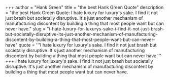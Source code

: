 +++
author = "Hank Green"
title = "the best Hank Green Quote"
description = "the best Hank Green Quote: I hate luxury for luxury's sake. I find it not just brash but societally disruptive. It's just another mechanism of manufacturing discontent by building a thing that most people want but can never have."
slug = "i-hate-luxury-for-luxurys-sake-i-find-it-not-just-brash-but-societally-disruptive-its-just-another-mechanism-of-manufacturing-discontent-by-building-a-thing-that-most-people-want-but-can-never-have"
quote = '''I hate luxury for luxury's sake. I find it not just brash but societally disruptive. It's just another mechanism of manufacturing discontent by building a thing that most people want but can never have.'''
+++
I hate luxury for luxury's sake. I find it not just brash but societally disruptive. It's just another mechanism of manufacturing discontent by building a thing that most people want but can never have.
